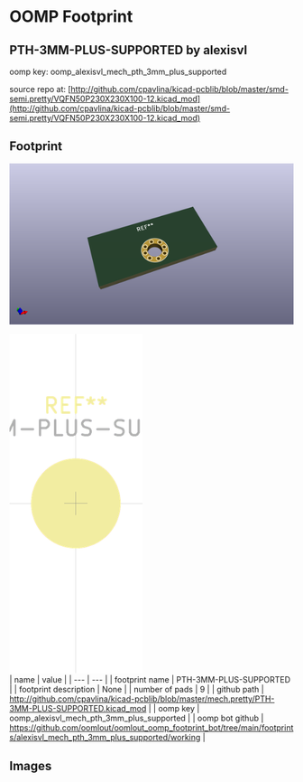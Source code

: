 # OOMP Footprint  
## PTH-3MM-PLUS-SUPPORTED  by alexisvl  
  
oomp key: oomp_alexisvl_mech_pth_3mm_plus_supported  
  
source repo at: [http://github.com/cpavlina/kicad-pcblib/blob/master/smd-semi.pretty/VQFN50P230X230X100-12.kicad_mod](http://github.com/cpavlina/kicad-pcblib/blob/master/smd-semi.pretty/VQFN50P230X230X100-12.kicad_mod)  
## Footprint  
  
[![working_kicad_pcb_3d.png](working_kicad_pcb_3d_600.png)](working_kicad_pcb_3d.png)  
  
[![working.png](working_600.png)](working.png)  
| name | value | 
| --- | --- | 
| footprint name | PTH-3MM-PLUS-SUPPORTED | 
| footprint description | None | 
| number of pads | 9 | 
| github path | http://github.com/cpavlina/kicad-pcblib/blob/master/mech.pretty/PTH-3MM-PLUS-SUPPORTED.kicad_mod | 
| oomp key | oomp_alexisvl_mech_pth_3mm_plus_supported | 
| oomp bot github | https://github.com/oomlout/oomlout_oomp_footprint_bot/tree/main/footprints/alexisvl_mech_pth_3mm_plus_supported/working | 
## Images  
